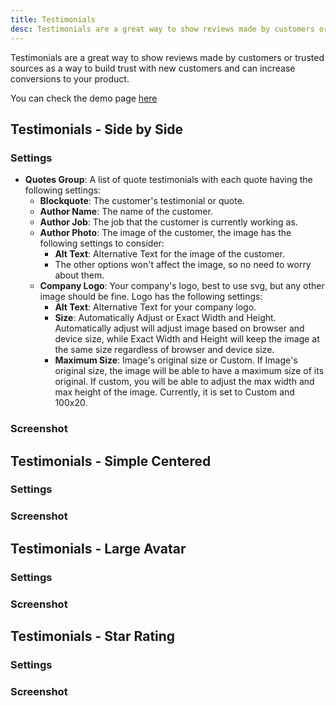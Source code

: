 ```yaml
---
title: Testimonials
desc: Testimonials are a great way to show reviews made by customers or trusted sources as a way to build trust with new customers and can increase conversions to your product.
---
```


Testimonials are a great way to show reviews made by customers or trusted sources as a way to build trust with new customers and can increase conversions to your product.

You can check the demo page [here](https://143910617.hs-sites-eu1.com/module-testimonials)

## Testimonials - Side by Side

### Settings

- **Quotes Group**: A list of quote testimonials with each quote having the following settings:
  - **Blockquote**: The customer's testimonial or quote.
  - **Author Name**: The name of the customer.
  - **Author Job**: The job that the customer is currently working as.
  - **Author Photo**: The image of the customer, the image has the following settings to consider:
    - **Alt Text**: Alternative Text for the image of the customer.
    - The other options won't affect the image, so no need to worry about them.
  - **Company Logo**: Your company's logo, best to use svg, but any other image should be fine. Logo has the following settings:
    - **Alt Text**: Alternative Text for your company logo.
    - **Size**: Automatically Adjust or Exact Width and Height. Automatically adjust will adjust image based on browser and device size, while Exact Width and Height will keep the image at the same size regardless of browser and device size.
    - **Maximum Size**: Image's original size or Custom. If Image's original size, the image will be able to have a maximum size of its original.
      If custom, you will be able to adjust the max width and max height of the image. Currently, it is set to Custom and 100x20.

### Screenshot



## Testimonials - Simple Centered

### Settings



### Screenshot



## Testimonials - Large Avatar

### Settings



### Screenshot



## Testimonials - Star Rating

### Settings



### Screenshot


